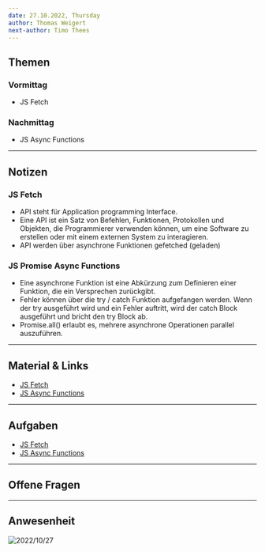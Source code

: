 ```yaml
---
date: 27.10.2022, Thursday
author: Thomas Weigert
next-author: Timo Thees
---
```


## Themen

### Vormittag

- JS Fetch

### Nachmittag

- JS Async Functions

---

## Notizen

### JS Fetch

- API steht für Application programming Interface.
- Eine API ist ein Satz von Befehlen, Funktionen, Protokollen und Objekten, die Programmierer verwenden können, um eine Software zu erstellen oder mit einem externen System zu interagieren.
- API werden über asynchrone Funktionen gefetched (geladen)

### JS Promise Async Functions

- Eine asynchrone Funktion ist eine Abkürzung zum Definieren einer Funktion, die ein Versprechen zurückgibt.
- Fehler können über die try / catch Funktion aufgefangen werden. Wenn der try ausgeführt wird und ein Fehler auftritt, wird der catch Block ausgeführt und bricht den try Block ab.
- Promise.all() erlaubt es, mehrere asynchrone Operationen parallel auszuführen.

---

## Material & Links

- [JS Fetch](https://github.com/neuefische/ffm-web-22-1/blob/main/sessions/js-fetch/js-fetch.md)
- [JS Async Functions](https://github.com/neuefische/ffm-web-22-1/blob/main/sessions/js-async-functions/js-async-functions.md)

---

## Aufgaben

- [JS Fetch](https://github.com/neuefische/ffm-web-22-1/blob/main/sessions/js-fetch/challenges-js-fetch.md)
- [JS Async Functions](https://github.com/neuefische/ffm-web-22-1/blob/main/sessions/js-async-functions/challenges-js-async-functions.md)

---

## Offene Fragen

---

## Anwesenheit

![2022/10/27](../images/2022-10-27.png)
